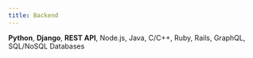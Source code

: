 ```yaml
---
title: Backend
---
```


**Python**, **Django**, **REST API**, Node.js, Java, C/C++, Ruby, Rails, GraphQL, SQL/NoSQL Databases
